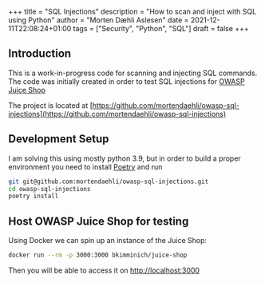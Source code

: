 +++
title = "SQL Injections"
description = "How to scan and inject with SQL using Python"
author = "Morten Dæhli Aslesen"
date = 2021-12-11T22:08:24+01:00
tags = ["Security", "Python", "SQL"]
draft = false
+++

## Introduction

This is a work-in-progress code for scanning and injecting SQL commands. The code was initially created in order to 
test SQL injections for [OWASP Juice Shop](https://owasp.org/www-project-juice-shop/)

The project is located at [https://github.com/mortendaehli/owasp-sql-injections](https://github.com/mortendaehli/owasp-sql-injections)

## Development Setup

I am solving this using mostly python 3.9, but in order to build a proper environment you need to install [Poetry](https://python-poetry.org/) and run

```bash
git git@github.com:mortendaehli/owasp-sql-injections.git
cd owasp-sql-injections
poetry install
```

## Host OWASP Juice Shop for testing

Using Docker we can spin up an instance of the Juice Shop:

```bash
docker run --rm -p 3000:3000 bkimminich/juice-shop
```

Then you will be able to access it on [http://localhost:3000](http://localhost:3000)
